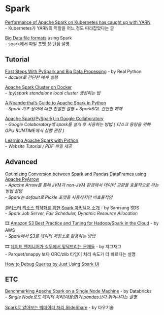 # Spark

[Performance of Apache Spark on Kubernetes has caught up with YARN](https://towardsdatascience.com/performance-of-apache-spark-on-kubernetes-has-caught-up-with-yarn-73730878a792)\
&#x20; \-  Kubernetes가 YARN의 역할을 어느 정도 따라잡았다는 글&#x20;

[Big Data file formats](https://luminousmen.com/post/big-data-file-formats) using Spark\
&#x20; \-  spark에서 파일 포맷 장 단점 설명&#x20;

## Tutorial

[First Steps With PySpark and Big Data Processing](https://realpython.com/pyspark-intro/) - by Real Python\
&#x20; \-  _docker로 간단한 예제 실행_

[Apache Spark Cluster on Docker](https://towardsdatascience.com/apache-spark-cluster-on-docker-ft-a-juyterlab-interface-418383c95445)\
&#x20; _-  (py)spark  standalone local cluster 생성하는 법_&#x20;

[A Neanderthal’s Guide to Apache Spark in Python](https://towardsdatascience.com/a-neanderthals-guide-to-apache-spark-in-python-9ef1f156d427)\
&#x20; \-  _Spark 기초 용어에 대한 친절한 설명 + SparkSQL 간단한 예제_

[Apache Spark(PySpark) in Google Collaboratory](https://medium.com/@sushantgautam\_930/apache-spark-in-google-collaboratory-in-3-steps-e0acbba654e6)\
&#x20; \-  _Google Colaboratory에 spark를 설치 후 사용하는 방법 ( 디스크 용량을 위해 GPU RUNTIME에서 실행 권장 )_

[Learning Apache Spark with Python](https://runawayhorse001.github.io/LearningApacheSpark/index.html)\
&#x20; \-  _Website Tutorial / PDF 파일 제공_

## Advanced

[Optimizing Conversion between Spark and Pandas DataFrames using Apache PyArrow](https://blog.clairvoyantsoft.com/optimizing-conversion-between-spark-and-pandas-dataframes-using-apache-pyarrow-9d439cbf2010)\
&#x20; \-  _Apache Arrow를 통해 JVM과 non-JVM 환경에서 데이터 교환을 효율적으로 하는 방법 설명_\
&#x20; _-  Spark는 default로 Pickle 포맷을 사용하지만 비효율적임_

[클러스터 리소스 최적화를 위한 Spark 아키텍처 소개](https://www.samsungsds.com/global/ko/support/insights/Spark-Cluster-job-server.html) - by Samsung SDS\
&#x20; \-  _Spark Job Server, Fair Scheduler, Dynamic Resource Allocation_

🎞 [Amazon S3 Best Practice and Tuning for Hadoop/Spark in the Cloud](https://www.slideshare.net/ssuserca76a5/amazon-s3-best-practice-and-tuning-for-hadoopspark-in-the-cloud) - by AWS\
&#x20; \-  _Spark에서 S3를 데이터 저장소로 활용하는 방법_

🎞 [데이터 엔지니어가 실무에서 맞닥뜨리는 문제들](https://www.slideshare.net/SungWoonSo/awskrug-235407792) - by 지그재그 \
&#x20; \-  Parquet/snappy 보다 ORC/zlib 타입이 처리 속도가 더 빠르다는 설명&#x20;

[How to Debug Queries by Just Using Spark UI](https://medium.com/swlh/spark-ui-to-debug-queries-3ba43279efee)

## ETC

[Benchmarking Apache Spark on a Single Node Machine](https://databricks.com/blog/2018/05/03/benchmarking-apache-spark-on-a-single-node-machine.html) - by Databricks\
&#x20; \-  _Single Node로도 데이터 처리(대용량)가 pandas보다  뛰어나다는 설명_

[Spark로 알아보는 빅데이터 처리 SlideShare](https://www.slideshare.net/JoenggyuLenKim/spark-152302106?fbclid=IwAR0FWY83VgVU2rpJKB1BswmAbjL\_Z1tXqjoJIbKIdQ9A2FA-p6BN7w5xQec) - by 다우기술
